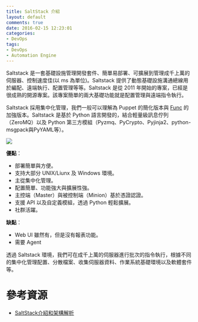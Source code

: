 ```yaml
---
title: SaltStack 介紹
layout: default
comments: true
date: 2016-02-15 12:23:01
categories:
- DevOps
tags:
- DevOps
- Automation Engine
---
```

Saltstack 是一套基礎設施管理開發套件、簡單易部署、可擴展到管理成千上萬的伺服器、控制速度佳(以 ms 為單位)。Saltstack 提供了動態基礎設施溝通總線用於編配、遠端執行、配置管理等等。Saltstack 是從 2011 年開始的專案，已經是很成熟的開源專案。該專案簡單的兩大基礎功能就是配置管理與遠端指令執行。

Saltstack 採用集中化管理，我們一般可以理解為 Puppet 的簡化版本與 [Func](https://fedorahosted.org/func/)
的加強版本。Saltstack 是基於 Python 語言開發的，結合輕量級訊息佇列（ZeroMQ）以及 Python 第三方模組（Pyzmq、PyCrypto、Pyjinja2、python-msgpack與PyYAML等）。

![](/images/devops/saltstack-arch.png)

<!--more-->

**優點**：
* 部署簡單與方便。
* 支持大部分 UNIX/Liunx 及 Windows 環境。
* 主從集中化管理。
* 配置簡單、功能強大與擴展性強。
* 主控端（Master）與被控制端（Minion）基於憑證認證。
* 支援 API 以及自定義模組，透過 Python 輕鬆擴展。
* 社群活躍。

**缺點**：
* Web UI 雖然有，但是沒有報表功能。
* 需要 Agent

透過 Saltstack 環境，我們可在成千上萬的伺服器進行批次的指令執行，根據不同的集中化管理配置、分散檔案、收集伺服器資料、作業系統基礎環境以及軟體套件等。

# 參考資源
* [SaltStack介紹和架構解析](http://openskill.cn/article/183?utm_source=tuicool&utm_medium=referral)

